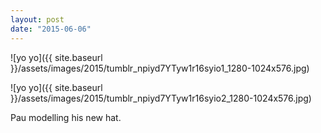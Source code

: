 ```yaml
---
layout: post
date: "2015-06-06"
---
```


![yo yo]({{ site.baseurl }}/assets/images/2015/tumblr_npiyd7YTyw1r16syio1_1280-1024x576.jpg)

![yo yo]({{ site.baseurl }}/assets/images/2015/tumblr_npiyd7YTyw1r16syio2_1280-1024x576.jpg)

Pau modelling his new hat.
